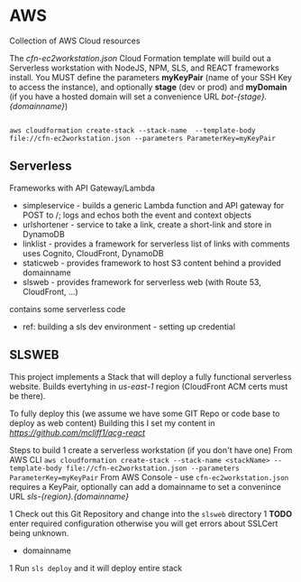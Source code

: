 # AWS
Collection of AWS Cloud resources

The *cfn-ec2workstation.json* Cloud Formation template will build out a Serverless workstation with NodeJS, NPM, SLS, and REACT frameworks install. You MUST define the parameters **myKeyPair** (name of your SSH Key to access the instance), and optionally **stage** (dev or prod) and **myDomain** (if you have a hosted domain will set a convenience URL *bot-{stage}.{domainname}*) 

<code>
aws cloudformation create-stack --stack-name <stackName> --template-body file://cfn-ec2workstation.json --parameters ParameterKey=myKeyPair
</code>

## Serverless

Frameworks with API Gateway/Lambda
* simpleservice - builds a generic Lambda function and API gateway for POST to /; logs and echos both the event and context objects
* urlshortener - service to take a link, create a short-link and store in DynamoDB
* linklist - provides a framework for serverless list of links with comments uses Cognito, CloudFront, DynamoDB
* staticweb - provides framework to host S3 content behind a provided domainname
* slsweb - provides framework for serverless web (with Route 53, CloudFront, ...)

contains some serverless code
* ref:  building a sls dev environment - setting up credential

**SLSWEB**
----
This project implements a Stack that will deploy a fully functional serverless website. Builds evertyhing in _us-east-1_ region (CloudFront ACM certs must be there).


To fully deploy this (we assume we have some GIT Repo or code base to deploy as web content)  Building this I set my content in *https://github.com/mcliff1/acg-react*

Steps to build
1 create a serverless workstation (if you don't have one)
From AWS CLI
`aws cloudformation create-stack --stack-name <stackName> --template-body file://cfn-ec2workstation.json --parameters ParameterKey=myKeyPair`
From AWS Console - use `cfn-ec2workstation.json` requires a KeyPair, optionally can add a domainname to set a convenince URL _sls-{region}.{domainname}_

1 Check out this Git Repository and change into the <code>slsweb</code> directory
1 **TODO** enter required configuration otherwise you will get errors about SSLCert being unknown.
   * domainname
   
1 Run `sls deploy` and it will deploy entire stack



